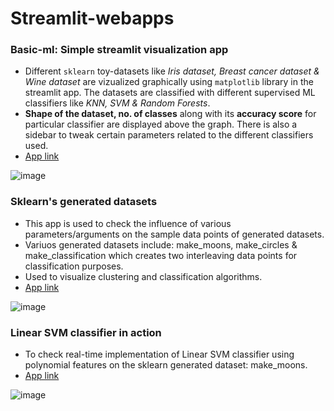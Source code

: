 # Streamlit-webapps  
### Basic-ml: Simple streamlit visualization app  
* Different `sklearn` toy-datasets like *Iris dataset, Breast cancer dataset & Wine dataset* are vizualized graphically using `matplotlib` library in the streamlit app. The datasets are classified with different supervised ML classifiers like *KNN, SVM & Random Forests*.  
* **Shape of the dataset, no. of classes** along with its **accuracy score** for particular classifier are displayed above the graph. There is also a sidebar to tweak certain parameters related to the different classifiers used.
* [App link](https://sinchan-s-streamlit-webapps-basic-ml-47xk3r.streamlitapp.com/)
  
![image](https://user-images.githubusercontent.com/63915540/172675516-abcc1a35-c5d6-4abe-9da4-9442e3466da9.png)  

### Sklearn's generated datasets  
* This app is used to check the influence of various parameters/arguments on the sample data points of generated datasets.
* Variuos generated datasets include: make_moons, make_circles & make_classification which creates two interleaving data points for classification purposes.
* Used to visualize clustering and classification algorithms.
* [App link](https://sinchan-s-streamlit-webapps-sklearn-make-datasets-viz-b19zxw.streamlitapp.com/)

![image](https://user-images.githubusercontent.com/63915540/172681434-6e51ab66-c7e1-4a1f-8a1e-909d427d35cf.png)

### Linear SVM classifier in action  
* To check real-time implementation of Linear SVM classifier using polynomial features on the sklearn generated dataset: make_moons.
* [App link](https://sinchan-s-streamlit-webapps-svm-classifier-vnockp.streamlitapp.com/)

![image](https://user-images.githubusercontent.com/63915540/175644112-51f01738-3168-4c55-8017-463b70680cb8.png)
